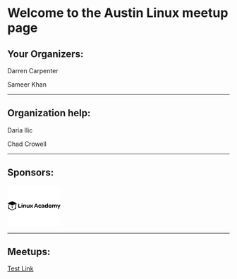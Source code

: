 # Welcome to the Austin Linux meetup page

## Your Organizers:

Darren Carpenter

Sameer Khan

---

## Organization help:

Daria Ilic

Chad Crowell

---

## Sponsors:

[![Linux Academy](LinuxAcademy-logo.png)](https://linuxacademy.com)

---

## Meetups:

[Test Link](https://dcarpent74.github.io/reveal.js)
